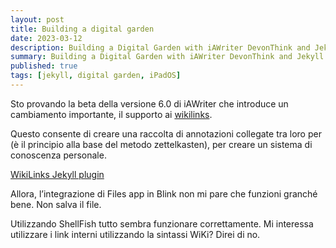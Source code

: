 ```yaml
---
layout: post
title: Building a digital garden
date: 2023-03-12
description: Building a Digital Garden with iAWriter DevonThink and Jekyll
summary: Building a Digital Garden with iAWriter DevonThink and Jekyll
published: true
tags: [jekyll, digital garden, iPadOS]
---
```


Sto provando la beta della versione 6.0 di iAWriter che introduce un cambiamento importante, il supporto ai [wikilinks](https://it.wikipedia.org/wiki/Aiuto:Wikilink).

Questo consente di creare una raccolta di annotazioni collegate tra loro per (è il principio alla base del metodo zettelkasten), per creare un sistema di conoscenza personale.

[WikiLinks Jekyll plugin](https://github.com/manunamz/jekyll-wikilinks)

Allora, l’integrazione di Files app in Blink non mi pare che funzioni granché bene. Non salva il file.

Utilizzando ShellFish tutto sembra funzionare correttamente. Mi interessa utilizzare i link interni utilizzando la sintassi WiKi? Direi di no.


